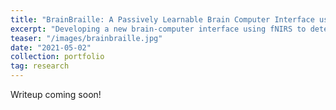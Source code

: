 ```yaml
---
title: "BrainBraille: A Passively Learnable Brain Computer Interface using fNIRS"
excerpt: "Developing a new brain-computer interface using fNIRS to detect attempted motor movement in different regions of the body. Converting attempted motions to language to enable more versatile communication options for people with movement disabilities. Earned the President's Undergraduate Research Award for project."
teaser: "/images/brainbraille.jpg"
date: "2021-05-02"
collection: portfolio
tag: research
---
```


Writeup coming soon!